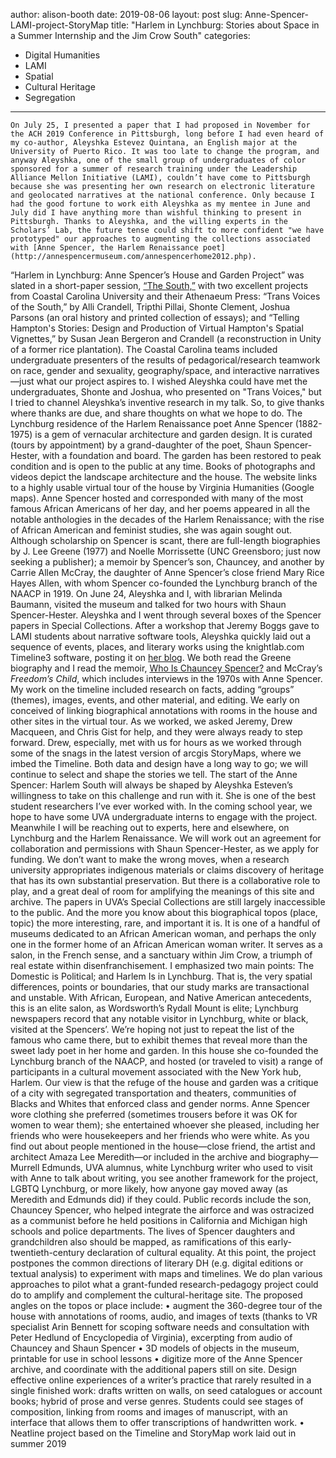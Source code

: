 author: alison-booth
date: 2019-08-06
layout: post
slug: Anne-Spencer-LAMI-project-StoryMap
title: "Harlem in Lynchburg: Stories about Space in a Summer Internship and the Jim Crow South"
categories:
- Digital Humanities
- LAMI 
- Spatial
- Cultural Heritage
- Segregation
---
	On July 25, I presented a paper that I had proposed in November for the ACH 2019 Conference in Pittsburgh, long before I had even heard of my co-author, Aleyshka Estevez Quintana, an English major at the University of Puerto Rico. It was too late to change the program, and anyway Aleyshka, one of the small group of undergraduates of color sponsored for a summer of research training under the Leadership Alliance Mellon Initiative (LAMI), couldn’t have come to Pittsburgh because she was presenting her own research on electronic literature and geolocated narratives at the national conference. Only because I had the good fortune to work eith Aleyshka as my mentee in June and July did I have anything more than wishful thinking to present in Pittsburgh. Thanks to Aleyshka, and the willing experts in the Scholars’ Lab, the future tense could shift to more confident "we have prototyped" our approaches to augmenting the collections associated with [Anne Spencer, the Harlem Renaissance poet](http://annespencermuseum.com/annespencerhome2012.php).  
“Harlem in Lynchburg: Anne Spencer’s House and Garden Project” was slated in a short-paper session, [“The South,”](https://www.conftool.org/ach2019/index.php?page=browseSessions&form_session=109#paperID213) with two excellent projects from Coastal Carolina University and their Athenaeum Press: “Trans Voices of the South,” by Alli Crandell, Tripthi Pillai, Shonte Clement, Joshua Parsons (an oral history and printed collection of essays); and “Telling Hampton's Stories: Design and Production of Virtual Hampton's Spatial Vignettes,” by Susan Jean Bergeron and Crandell (a reconstruction in Unity of a former rice plantation). The Coastal Carolina teams included undergraduate presenters of the results of pedagorical/research teamwork on race, gender and sexuality, geography/space, and interactive narratives—just what our project aspires to. I wished Aleyshka could have met the undergraduates, Shonte and Joshua, who presented on "Trans Voices," but I tried to channel Aleyshka’s inventive research in my talk.
So, to give thanks where thanks are due, and share thoughts on what we hope to do. The Lynchburg residence of the Harlem Renaissance poet Anne Spencer (1882-1975) is a gem of vernacular architecture and garden design. It is curated (tours by appointment) by a grand-daughter of the poet, Shaun Spencer-Hester, with a foundation and board. The garden has been restored to peak condition and is open to the public at any time. Books of photographs and videos depict the landscape architecture and the house. The website links to a highly usable virtual tour of the house by Virginia Humanities (Google maps). Anne Spencer hosted and corresponded with many of the most famous African Americans of her day, and her poems appeared in all the notable anthologies in the decades of the Harlem Renaissance; with the rise of African American and feminist studies, she was again sought out. Although scholarship on Spencer is scant, there are full-length biographies by J. Lee Greene (1977) and Noelle Morrissette (UNC Greensboro; just now seeking a publisher); a memoir by Spencer’s son, Chauncey, and another by Carrie Allen McCray, the daughter of Anne Spencer’s close friend Mary Rice Hayes Allen, with whom Spencer co-founded the Lynchburg branch of the NAACP in 1919. 
On June 24, Aleyshka and I, with librarian Melinda Baumann, visited the museum and talked for two hours with Shaun Spencer-Hester. Aleyshka and I went through several boxes of the Spencer papers in Special Collections. After a workshop that Jeremy Boggs gave to LAMI students about narrative software tools, Aleyshka quickly laid out a sequence of events, places, and literary works using the knightlab.com Timeline3 software, posting it on [her blog](http://www.alienliterature.com). We both read the Greene biography and I read the memoir, [Who Is Chauncey Spencer?](https://chaunceyspencer.wordpress.com/contact/) and McCray’s _Freedom’s Child_, which includes interviews in the 1970s with Anne Spencer. My work on the timeline included research on facts, adding “groups” (themes), images, events, and other material, and editing. We early on conceived of linking biographical annotations with rooms in the house and other sites in the virtual tour. As we worked, we asked Jeremy, Drew Macqueen, and Chris Gist for help, and they were always ready to step forward. Drew, especially, met with us for hours as we worked through some of the snags in the latest version of arcgis StoryMaps, where we imbed the Timeline. Both data and design have a long way to go; we will continue to select and shape the stories we tell. The start of the Anne Spencer: Harlem South will always be shaped by Aleyshka Esteven’s willingness to take on this challenge and run with it. She is one of the best student researchers I’ve ever worked with.
In the coming school year, we hope to have some UVA undergraduate interns to engage with the project. Meanwhile I will be reaching out to experts, here and elsewhere, on Lynchburg and the Harlem Renaissance. We will work out an agreement for collaboration and permissions with Shaun Spencer-Hester, as we apply for funding. 
We don’t want to make the wrong moves, when a research university appropriates indigenous materials or claims discovery of heritage that has its own substantial preservation. But there is a collaborative role to play, and a great deal of room for amplifying the meanings of this site and archive. The papers in UVA’s Special Collections are still largely inaccessible to the public. And the more you know about this biographical topos (place, topic) the more interesting, rare, and important it is. It is one of a handful of museums dedicated to an African American woman, and perhaps the only one in the former home of an African American woman writer. It serves as a salon, in the French sense, and a sanctuary within Jim Crow, a triumph of real estate within disenfranchisement.   I emphasized two main points: The Domestic is Political; and Harlem Is in Lynchburg. That is, the very spatial differences, points or boundaries, that our study marks are transactional and unstable.  With African, European, and Native American antecedents, this is an elite salon, as Wordsworth’s Rydall Mount is elite; Lynchburg newspapers record that any notable visitor in Lynchburg, white or black, visited at the Spencers’. We’re hoping not just to repeat the list of the famous who came there, but to exhibit themes that reveal more than the sweet lady poet in her home and garden. In this house she co-founded the Lynchburg branch of the NAACP, and hosted (or traveled to visit) a range of participants in a cultural movement associated with the New York hub, Harlem. Our view is that the refuge of the house and garden was a critique of a city with segregated transportation and theaters, communities of Blacks and Whites that enforced class and gender norms. Anne Spencer wore clothing she preferred (sometimes trousers before it was OK for women to wear them); she entertained whoever she pleased, including her friends who were housekeepers and her friends who were white. As you find out about people mentioned in the house—close friend, the artist and architect Amaza Lee Meredith—or included in the archive and biography—Murrell Edmunds, UVA alumnus, white Lynchburg writer who used to visit with Anne to talk about writing, you see another framework for the project, LGBTQ Lynchburg, or more likely, how anyone gay moved away (as Meredith and Edmunds did) if they could. Public records include the son, Chauncey Spencer, who helped integrate the airforce and was ostracized as a communist before he held positions in California and Michigan high schools and police departments. The lives of Spencer daughters and grandchildren also should be mapped, as ramifications of this early-twentieth-century declaration of cultural equality.
At this point, the project postpones the common directions of literary DH (e.g. digital editions or textual analysis) to experiment with maps and timelines. We do plan various approaches to pilot what a grant-funded research-pedagogy project could do to amplify and complement the cultural-heritage site. The proposed angles on the topos or place include:
•	augment the 360-degree tour of the house with annotations of rooms, audio, and images of texts (thanks to VR specialist Arin Bennett for scoping software needs and consultation with Peter Hedlund of Encyclopedia of Virginia), excerpting from audio of Chauncey and Shaun Spencer
•	3D models of objects in the museum, printable for use in school lessons 
•	digitize more of the Anne Spencer archive, and coordinate with the additional papers still on site. Design effective online experiences of a writer’s practice that rarely resulted in a single finished work: drafts written on walls, on seed catalogues or account books; hybrid of prose and verse genres. Students could see stages of composition, linking from rooms and images of manuscript, with an interface that allows them to offer transcriptions of handwritten work.
•	Neatline project based on the Timeline and StoryMap work laid out in summer 2019 

